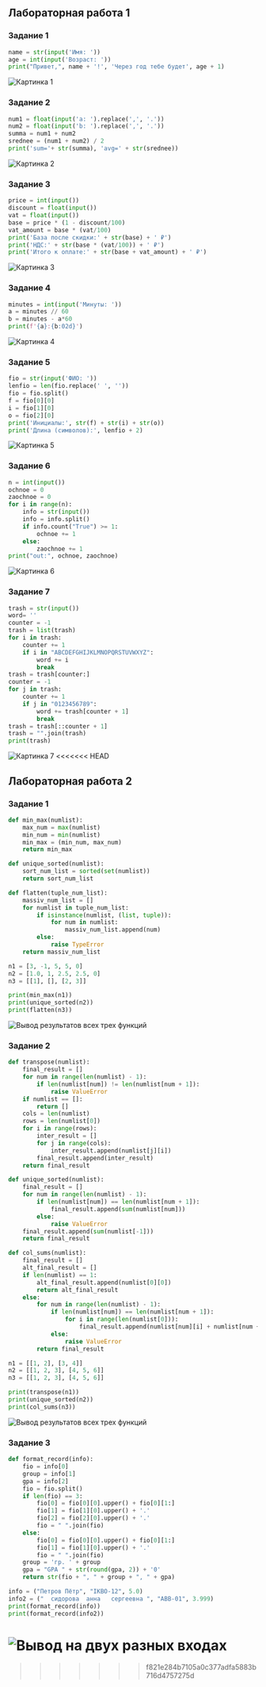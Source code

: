 ## Лабораторная работа 1

### Задание 1
```python
name = str(input('Имя: '))
age = int(input('Возраст: '))
print("Привет,", name + '!', 'Через год тебе будет', age + 1)
```
![Картинка 1](./images/lab01/01_greetingsc.png)

### Задание 2
```python
num1 = float(input('a: ').replace(',', '.'))
num2 = float(input('b: ').replace(',', '.'))
summa = num1 + num2
srednee = (num1 + num2) / 2
print('sum='+ str(summa), 'avg=' + str(srednee))
```
![Картинка 2](./images/lab01/02_sum_avg.png)

### Задание 3
```python
price = int(input())
discount = float(input())
vat = float(input())
base = price * (1 - discount/100)
vat_amount = base * (vat/100)
print('База после скидки:' + str(base) + ' ₽')
print('НДС:' + str(base * (vat/100)) + ' ₽')
print('Итого к оплате:' + str(base + vat_amount) + ' ₽')
```
![Картинка 3](./images/lab01/03_discount_vat.png)

### Задание 4
```python
minutes = int(input('Минуты: '))
a = minutes // 60
b = minutes - a*60
print(f'{a}:{b:02d}')
```
![Картинка 4](./images/lab01/04_minutes_to_hhmm.png)

### Задание 5
```python
fio = str(input('ФИО: '))
lenfio = len(fio.replace(' ', ''))
fio = fio.split()
f = fio[0][0]
i = fio[1][0]
o = fio[2][0]
print('Инициалы:', str(f) + str(i) + str(o))
print('Длина (символов):', lenfio + 2)
```
![Картинка 5](./images/lab01/05_initials_and_len.png)

### Задание 6
```python
n = int(input())
ochnoe = 0
zaochnoe = 0
for i in range(n):
    info = str(input())
    info = info.split()
    if info.count("True") >= 1:
        ochnoe += 1
    else:
        zaochnoe += 1
print("out:", ochnoe, zaochnoe)
```
![Картинка 6](./images/lab01/06.png)

### Задание 7
```python
trash = str(input())
word= ''
counter = -1
trash = list(trash)
for i in trash:
    counter += 1
    if i in "ABCDEFGHIJKLMNOPQRSTUVWXYZ":
        word += i
        break
trash = trash[counter:]
counter = -1
for j in trash:
    counter += 1
    if j in "0123456789":
        word += trash[counter + 1]
        break
trash = trash[::counter + 1]
trash = "".join(trash)
print(trash)

```
![Картинка 7](./images/lab01/07.png)
<<<<<<< HEAD

## Лабораторная работа 2

### Задание 1
```python
def min_max(numlist):
    max_num = max(numlist)
    min_num = min(numlist)
    min_max = (min_num, max_num)
    return min_max

def unique_sorted(numlist):
    sort_num_list = sorted(set(numlist))
    return sort_num_list

def flatten(tuple_num_list):
    massiv_num_list = []
    for numlist in tuple_num_list:
        if isinstance(numlist, (list, tuple)):
            for num in numlist:
                massiv_num_list.append(num)
        else:
            raise TypeError
    return massiv_num_list

n1 = [3, -1, 5, 5, 0]
n2 = [1.0, 1, 2.5, 2.5, 0]
n3 = [[1], [], [2, 3]]

print(min_max(n1))
print(unique_sorted(n2))
print(flatten(n3))
```
![Вывод результатов всех трех функций](./images/lab02/image1.png)

### Задание 2
```python
def transpose(numlist):
    final_result = []
    for num in range(len(numlist) - 1):
        if len(numlist[num]) != len(numlist[num + 1]):
            raise ValueError
    if numlist == []:
        return []
    cols = len(numlist)
    rows = len(numlist[0])
    for i in range(rows):
        inter_result = []
        for j in range(cols):
            inter_result.append(numlist[j][i])
        final_result.append(inter_result)
    return final_result

def unique_sorted(numlist):
    final_result = []
    for num in range(len(numlist) - 1):
        if len(numlist[num]) == len(numlist[num + 1]):
            final_result.append(sum(numlist[num]))
        else:
            raise ValueError
    final_result.append(sum(numlist[-1]))
    return final_result

def col_sums(numlist):
    final_result = []
    alt_final_result = []
    if len(numlist) == 1:
        alt_final_result.append(numlist[0][0])
        return alt_final_result
    else:
        for num in range(len(numlist) - 1):
            if len(numlist[num]) == len(numlist[num + 1]):
                for i in range(len(numlist[0])):
                    final_result.append(numlist[num][i] + numlist[num + 1][i])
            else:
                raise ValueError
        return final_result

n1 = [[1, 2], [3, 4]]
n2 = [[1, 2, 3], [4, 5, 6]]
n3 = [[1, 2, 3], [4, 5, 6]]

print(transpose(n1))
print(unique_sorted(n2))
print(col_sums(n3))
```
![Вывод результатов всех трех функций](./images/lab02/image2.png)

### Задание 3
```python
def format_record(info):
    fio = info[0]
    group = info[1]
    gpa = info[2]
    fio = fio.split()
    if len(fio) == 3:
        fio[0] = fio[0][0].upper() + fio[0][1:] 
        fio[1] = fio[1][0].upper() + '.'
        fio[2] = fio[2][0].upper() + '.'
        fio = " ".join(fio)
    else: 
        fio[0] = fio[0][0].upper() + fio[0][1:] 
        fio[1] = fio[1][0].upper() + '.'
        fio = " ".join(fio)
    group = 'гр. ' + group
    gpa = "GPA " + str(round(gpa, 2)) + '0'
    return str(fio + ", " + group + ", " + gpa)

info = ("Петров Пётр", "IKBO-12", 5.0)
info2 = ("  сидорова  анна   сергеевна ", "ABB-01", 3.999)
print(format_record(info))
print(format_record(info2))
```
![Вывод на двух разных входах](./images/lab02/image3.png)
=======
>>>>>>> f821e284b7105a0c377adfa5883b716d4757275d


